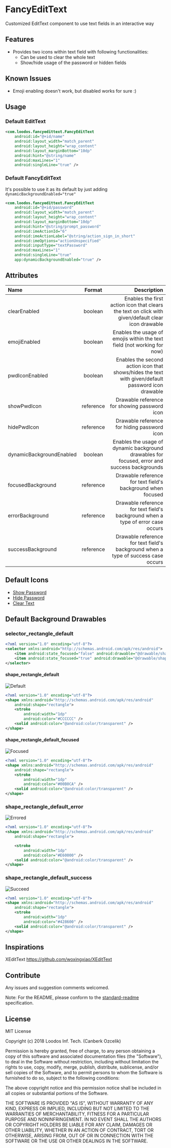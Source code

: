 # FancyEditText
Customized EditText component to use text fields in an interactive way

## Features
- Provides two icons within text field with following functionalities:
    - Can be used to clear the whole text
    - Show/hide usage of the password or hidden fields
## Known Issues
- Emoji enabling doesn't work, but disabled works for sure :)

## Usage
### Default EditText
~~~xml
<com.loodos.fancyedittext.FancyEditText
    android:id="@+id/name"
    android:layout_width="match_parent"
    android:layout_height="wrap_content"
    android:layout_marginBottom="10dp"
    android:hint="@string/name"
    android:maxLines="1"
    android:singleLine="true" />
~~~

### Default FancyEditText
It's possible to use it as its default by just adding `dynamicBackgroundEnabled="true"`  

~~~xml
<com.loodos.fancyedittext.FancyEditText
    android:id="@+id/password"
    android:layout_width="match_parent"
    android:layout_height="wrap_content"
    android:layout_marginBottom="10dp"
    android:hint="@string/prompt_password"
    android:imeActionId="6"
    android:imeActionLabel="@string/action_sign_in_short"
    android:imeOptions="actionUnspecified"
    android:inputType="textPassword"
    android:maxLines="1"
    android:singleLine="true"
    app:dynamicBackgroundEnabled="true" />
~~~

## Attributes
| Name          | Format          | Description   |
|:------------- |:---------------:| -------------:|
| clearEnabled             | boolean         | Enables the first action icon that clears the text on click with given/default clear icon drawable |
| emojiEnabled             | boolean         | Enables the usage of emojis within the text field (not working for now) |
| pwdIconEnabled           | boolean        | Enables the second action icon that shows/hides the text with given/default password icon drawable |
| showPwdIcon              | reference      | Drawable reference for showing password icon |
| hidePwdIcon              | reference      | Drawable reference for hiding password icon |
| dynamicBackgroundEnabled | boolean        | Enables the usage of dynamic background drawables for focused, error and success backgrounds |
| focusedBackground        | reference      | Drawable reference for text field's background when focused |
| errorBackground          | reference      | Drawable reference for text field's background when a type of error case occurs |
| successBackground        | reference      | Drawable reference for text field's background when a type of success case occurs |

## Default Icons
- [Show Password](https://material.io/icons/#ic_visibility)
- [Hide Password](https://material.io/icons/#ic_visibility_off)
- [Clear Text](https://material.io/icons/#ic_clear)

## Default Background Drawables
### selector\_rectangle\_default  

~~~xml
<?xml version="1.0" encoding="utf-8"?>
<selector xmlns:android="http://schemas.android.com/apk/res/android">
    <item android:state_focused="false" android:drawable="@drawable/shape_rectangle_default" />
    <item android:state_focused="true" android:drawable="@drawable/shape_rectangle_default_focused" />
</selector>
~~~

#### shape\_rectangle\_default
![Default](https://image.ibb.co/nOjOSx/default.png)

~~~xml
<?xml version="1.0" encoding="utf-8"?>
<shape xmlns:android="http://schemas.android.com/apk/res/android"
    android:shape="rectangle">
    <stroke
        android:width="1dp"
        android:color="#CCCCCC" />
    <solid android:color="@android:color/transparent" />
</shape>
~~~

#### shape\_rectangle\_default\_focused
![Focused](https://image.ibb.co/e1Nz0H/focused.png)

~~~xml
<?xml version="1.0" encoding="utf-8"?>
<shape xmlns:android="http://schemas.android.com/apk/res/android"
    android:shape="rectangle">
    <stroke
        android:width="1dp"
        android:color="#00B0CA" />
    <solid android:color="@android:color/transparent" />
</shape>
~~~

### shape\_rectangle\_default\_error
![Errored](https://i.imgur.com/crQZHw2.png)

~~~xml
<?xml version="1.0" encoding="utf-8"?>
<shape xmlns:android="http://schemas.android.com/apk/res/android"
    android:shape="rectangle">

    <stroke
        android:width="1dp"
        android:color="#E60000" />
    <solid android:color="@android:color/transparent" />
</shape>
~~~

### shape\_rectangle\_default\_success
![Succeed](https://image.ibb.co/jMMWEc/succeed.png)

~~~xml
<?xml version="1.0" encoding="utf-8"?>
<shape xmlns:android="http://schemas.android.com/apk/res/android"
    android:shape="rectangle">
    <stroke
        android:width="1dp"
        android:color="#428600" />
    <solid android:color="@android:color/transparent" />
</shape>
~~~

## Inspirations
XEditText https://github.com/woxingxiao/XEditText

## Contribute
Any issues and suggestion comments welcomed.

Note: For the README, please conform to the [standard-readme](https://github.com/RichardLitt/standard-readme) specification.

## License

MIT License

Copyright (c) 2018 Loodos Inf. Tech. (Canberk Ozcelik)

Permission is hereby granted, free of charge, to any person obtaining a copy
of this software and associated documentation files (the "Software"), to deal
in the Software without restriction, including without limitation the rights
to use, copy, modify, merge, publish, distribute, sublicense, and/or sell
copies of the Software, and to permit persons to whom the Software is
furnished to do so, subject to the following conditions:

The above copyright notice and this permission notice shall be included in all
copies or substantial portions of the Software.

THE SOFTWARE IS PROVIDED "AS IS", WITHOUT WARRANTY OF ANY KIND, EXPRESS OR
IMPLIED, INCLUDING BUT NOT LIMITED TO THE WARRANTIES OF MERCHANTABILITY,
FITNESS FOR A PARTICULAR PURPOSE AND NONINFRINGEMENT. IN NO EVENT SHALL THE
AUTHORS OR COPYRIGHT HOLDERS BE LIABLE FOR ANY CLAIM, DAMAGES OR OTHER
LIABILITY, WHETHER IN AN ACTION OF CONTRACT, TORT OR OTHERWISE, ARISING FROM,
OUT OF OR IN CONNECTION WITH THE SOFTWARE OR THE USE OR OTHER DEALINGS IN THE
SOFTWARE.
